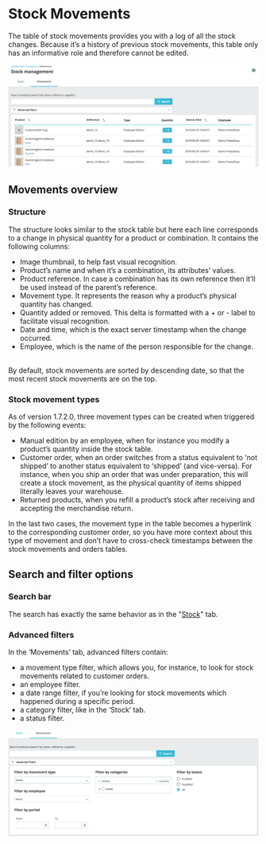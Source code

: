 # Stock Movements

The table of stock movements provides you with a log of all the stock changes. Because it’s a history of previous stock movements, this table only has an informative role and therefore cannot be edited.

![](<../../../../.gitbook/assets/56688704 (3) (3) (2).png>)

## Movements overview <a href="stockmovements-movementsoverview" id="stockmovements-movementsoverview"></a>

### Structure <a href="stockmovements-structure" id="stockmovements-structure"></a>

The structure looks similar to the stock table but here each line corresponds to a change in physical quantity for a product or combination. It contains the following columns:

* Image thumbnail, to help fast visual recognition.
* Product’s name and when it’s a combination, its attributes’ values.
* Product reference. In case a combination has its own reference then it’ll be used instead of the parent’s reference.
* Movement type. It represents the reason why a product’s physical quantity has changed.
* Quantity added or removed. This delta is formatted with a + or - label to facilitate visual recognition.
* Date and time, which is the exact server timestamp when the change occurred.
* Employee, which is the name of the person responsible for the change.

\
By default, stock movements are sorted by descending date, so that the most recent stock movements are on the top.

### Stock movement types <a href="stockmovements-stockmovementtypes" id="stockmovements-stockmovementtypes"></a>

As of version 1.7.2.0, three movement types can be created when triggered by the following events:

* Manual edition by an employee, when for instance you modify a product’s quantity inside the stock table.
* Customer order, when an order switches from a status equivalent to ‘not shipped’ to another status equivalent to ‘shipped’ (and vice-versa). For instance, when you ship an order that was under preparation, this will create a stock movement, as the physical quantity of items shipped literally leaves your warehouse.
* Returned products, when you refill a product’s stock after receiving and accepting the merchandise return.

In the last two cases, the movement type in the table becomes a hyperlink to the corresponding customer order, so you have more context about this type of movement and don’t have to cross-check timestamps between the stock movements and orders tables.

## Search and filter options <a href="stockmovements-searchandfilteroptions" id="stockmovements-searchandfilteroptions"></a>

### Search bar <a href="stockmovements-searchbar" id="stockmovements-searchbar"></a>

The search has exactly the same behavior as in the "[Stock](stock-overview.md)" tab.

### Advanced filters <a href="stockmovements-advancedfilters" id="stockmovements-advancedfilters"></a>

In the ‘Movements’ tab, advanced filters contain:

* a movement type filter, which allows you, for instance, to look for stock movements related to customer orders.
* an employee filter.
* a date range filter, if you’re looking for stock movements which happened during a specific period.
* a category filter, like in the ‘Stock’ tab.
* a status filter.

![](<../../../../.gitbook/assets/56688706 (3) (3) (2).png>)
